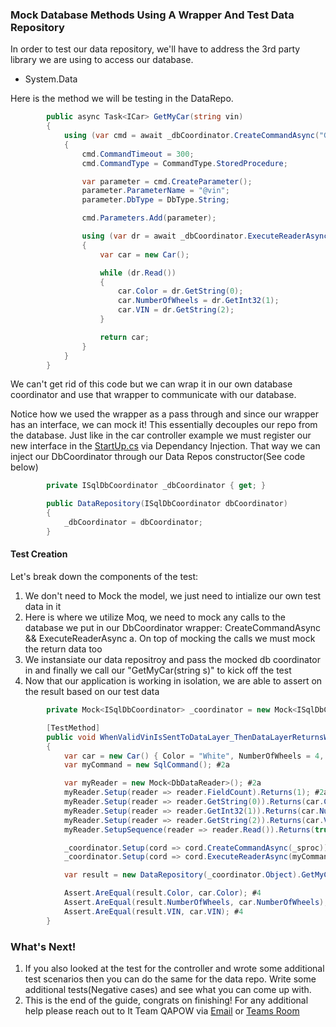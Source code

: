 ### Mock Database Methods Using A Wrapper And Test Data Repository
In order to test our data repository, we'll have to address the 3rd party library we are using to access our database.
- System.Data

Here is the method we will be testing in the DataRepo.
```C#
        public async Task<ICar> GetMyCar(string vin)
        {
            using (var cmd = await _dbCoordinator.CreateCommandAsync("GetCarProcedure"))
            {
                cmd.CommandTimeout = 300;
                cmd.CommandType = CommandType.StoredProcedure;

                var parameter = cmd.CreateParameter();
                parameter.ParameterName = "@vin";
                parameter.DbType = DbType.String;

                cmd.Parameters.Add(parameter);

                using (var dr = await _dbCoordinator.ExecuteReaderAsync(cmd))
                {
                    var car = new Car();

                    while (dr.Read())
                    {
                        car.Color = dr.GetString(0);
                        car.NumberOfWheels = dr.GetInt32(1);
                        car.VIN = dr.GetString(2);
                    }

                    return car;
                }
            }
        }
```

We can't get rid of this code but we can wrap it in our own database coordinator and use that wrapper to communicate with our database.

Notice how we used the wrapper as a pass through and since our wrapper has an interface, we can mock it! This essentially decouples our repo from the database. Just like in the car controller example we must register our new interface in the [StartUp.cs](https://git.rockfin.com/QAPOW/CSharpUnitTestExamples/blob/master/AspNetCore/AspNetCoreExample/Startup.cs) via Dependancy Injection. That way we can inject our DbCoordinator through our Data Repos constructor(See code below)

```C#
        private ISqlDbCoordinator _dbCoordinator { get; }

        public DataRepository(ISqlDbCoordinator dbCoordinator)
        {
            _dbCoordinator = dbCoordinator;
        }
```

#### Test Creation

Let's break down the components of the test:
1. We don't need to Mock the model, we just need to intialize our own test data in it
2. Here is where we utilize Moq, we need to mock any calls to the database we put in our DbCoordinator wrapper: CreateCommandAsync && ExecuteReaderAsync
	a. On top of mocking the calls we must mock the return data too
3. We instansiate our data repositroy and pass the mocked db coordinator in and finally we call our "GetMyCar(string s)" to kick off the test
4. Now that our application is working in isolation, we are able to assert on the result based on our test data

```C#
        private Mock<ISqlDbCoordinator> _coordinator = new Mock<ISqlDbCoordinator>(); #2

        [TestMethod]
        public void WhenValidVinIsSentToDataLayer_ThenDataLayerReturnsWhiteCarColorAnd4Wheels()
        {
            var car = new Car() { Color = "White", NumberOfWheels = 4, VIN = _vin }; #1
            var myCommand = new SqlCommand(); #2a

            var myReader = new Mock<DbDataReader>(); #2a
            myReader.Setup(reader => reader.FieldCount).Returns(1); #2a
            myReader.Setup(reader => reader.GetString(0)).Returns(car.Color); #2a
            myReader.Setup(reader => reader.GetInt32(1)).Returns(car.NumberOfWheels); #2a
            myReader.Setup(reader => reader.GetString(2)).Returns(car.VIN); #2a
            myReader.SetupSequence(reader => reader.Read()).Returns(true).Returns(false); #2a

            _coordinator.Setup(cord => cord.CreateCommandAsync(_sproc)).Returns(Task.FromResult(myCommand)); #2
            _coordinator.Setup(cord => cord.ExecuteReaderAsync(myCommand)).Returns(Task.FromResult(myReader.Object)); #2

            var result = new DataRepository(_coordinator.Object).GetMyCar(_vin).Result; #3

            Assert.AreEqual(result.Color, car.Color); #4
            Assert.AreEqual(result.NumberOfWheels, car.NumberOfWheels); #4
            Assert.AreEqual(result.VIN, car.VIN); #4
        }
```

### What's Next!
1. If you also looked at the test for the controller and wrote some additional test scenarios then you can do the same for the data repo. Write some additional tests(Negative cases) and 
see what you can come up with.
2. This is the end of the guide, congrats on finishing! For any additional help please reach out to It Team QAPOW via [Email](ITTeamQAPOW@Quickenloans.com) or [Teams Room](https://teams.microsoft.com/l/team/19%3a00f5199ea282405a877fd7915e45f3bc%40thread.skype/conversations?groupId=5a5da90f-7f86-49da-87de-d84eba0474f8&tenantId=e58c8e81-abd8-48a8-929d-eb67611b83bd)
